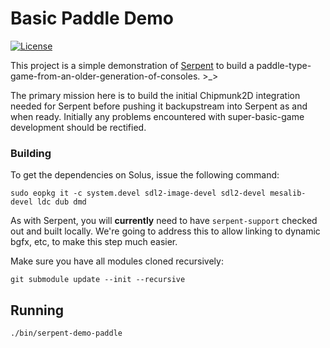 # Basic Paddle Demo

[![License](https://img.shields.io/badge/License-ZLib-blue.svg)](https://opensource.org/licenses/ZLib)

This project is a simple demonstration of [Serpent](https://github.com/lispysnake/serpent) to build a
paddle-type-game-from-an-older-generation-of-consoles. >_>

The primary mission here is to build the initial Chipmunk2D integration needed for Serpent before pushing
it backupstream into Serpent as and when ready. Initially any problems encountered with super-basic-game
development should be rectified.

### Building

To get the dependencies on Solus, issue the following command:

    sudo eopkg it -c system.devel sdl2-image-devel sdl2-devel mesalib-devel ldc dub dmd

As with Serpent, you will **currently** need to have `serpent-support` checked out and built locally.
We're going to address this to allow linking to dynamic bgfx, etc, to make this step much easier.

Make sure you have all modules cloned recursively:

    git submodule update --init --recursive

## Running

    ./bin/serpent-demo-paddle
